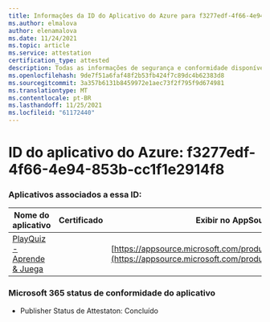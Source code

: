 ```yaml
---
title: Informações da ID do Aplicativo do Azure para f3277edf-4f66-4e94-853b-cc1f1e2914f8
ms.author: elmalova
author: elenamalova
ms.date: 11/24/2021
ms.topic: article
ms.service: attestation
certification_type: attested
description: Todas as informações de segurança e conformidade disponíveis para f3277edf-4f66-4e94-853b-cc1f1e2914f8.
ms.openlocfilehash: 9de7f51a6faf48f2b53fb424f7c89dc4b62383d8
ms.sourcegitcommit: 3a357b6131b8459972e1aec73f2f795f9d674981
ms.translationtype: MT
ms.contentlocale: pt-BR
ms.lasthandoff: 11/25/2021
ms.locfileid: "61172440"
---
```

# <a name="azure-app-id-f3277edf-4f66-4e94-853b-cc1f1e2914f8"></a>ID do aplicativo do Azure: f3277edf-4f66-4e94-853b-cc1f1e2914f8


### <a name="apps-associated-with-this-id"></a>Aplicativos associados a essa ID:
| **Nome do aplicativo** | **Certificado** | **Exibir no AppSource** |
|--------------|---------------|-----------------------|
| [PlayQuiz - Aprende &amp; Juega](https://docs.microsoft.com/microsoft-365-app-certification/forward/WA200002820) |  | [https://appsource.microsoft.com/product/office/WA200002820](https://appsource.microsoft.com/product/office/WA200002820) |

### <a name="microsoft-365-app-compliance-status"></a>Microsoft 365 status de conformidade do aplicativo
- Publisher Status de Attestaton: Concluído
